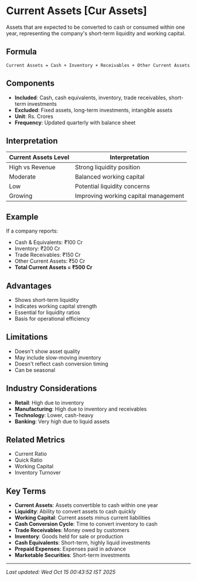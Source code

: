 # Current Assets [Cur Assets]

Assets that are expected to be converted to cash or consumed within one year, representing the company's short-term liquidity and working capital.

## Formula
```text
Current Assets = Cash + Inventory + Receivables + Other Current Assets
```

## Components
- **Included**: Cash, cash equivalents, inventory, trade receivables, short-term investments
- **Excluded**: Fixed assets, long-term investments, intangible assets
- **Unit**: Rs. Crores
- **Frequency**: Updated quarterly with balance sheet

## Interpretation
| Current Assets Level | Interpretation |
|---------------------|----------------|
| High vs Revenue | Strong liquidity position |
| Moderate | Balanced working capital |
| Low | Potential liquidity concerns |
| Growing | Improving working capital management |

## Example
If a company reports:
- Cash & Equivalents: ₹100 Cr
- Inventory: ₹200 Cr
- Trade Receivables: ₹150 Cr
- Other Current Assets: ₹50 Cr
- **Total Current Assets = ₹500 Cr**

## Advantages
- Shows short-term liquidity
- Indicates working capital strength
- Essential for liquidity ratios
- Basis for operational efficiency

## Limitations
- Doesn't show asset quality
- May include slow-moving inventory
- Doesn't reflect cash conversion timing
- Can be seasonal

## Industry Considerations
- **Retail**: High due to inventory
- **Manufacturing**: High due to inventory and receivables
- **Technology**: Lower, cash-heavy
- **Banking**: Very high due to liquid assets

## Related Metrics
- Current Ratio
- Quick Ratio
- Working Capital
- Inventory Turnover

## Key Terms
- **Current Assets**: Assets convertible to cash within one year
- **Liquidity**: Ability to convert assets to cash quickly
- **Working Capital**: Current assets minus current liabilities
- **Cash Conversion Cycle**: Time to convert inventory to cash
- **Trade Receivables**: Money owed by customers
- **Inventory**: Goods held for sale or production
- **Cash Equivalents**: Short-term, highly liquid investments
- **Prepaid Expenses**: Expenses paid in advance
- **Marketable Securities**: Short-term investments

---
*Last updated: Wed Oct 15 00:43:52 IST 2025*
